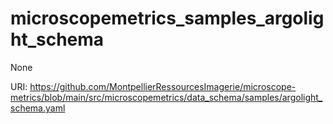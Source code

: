 # microscopemetrics_samples_argolight_schema

None

URI: https://github.com/MontpellierRessourcesImagerie/microscope-metrics/blob/main/src/microscopemetrics/data_schema/samples/argolight_schema.yaml

